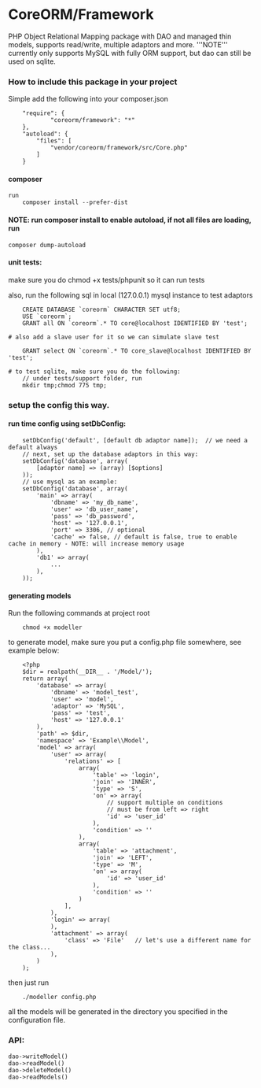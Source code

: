 CoreORM/Framework
=================

PHP Object Relational Mapping package with DAO and managed thin models, supports read/write, multiple adaptors and more.
'''NOTE''' currently only supports MySQL with fully ORM support, but dao can still be used on sqlite.

### How to include this package in your project
Simple add the following into your composer.json

```
    "require": {
            "coreorm/framework": "*"
    },
    "autoload": {
        "files": [
            "vendor/coreorm/framework/src/Core.php"
        ]
    }
```


#### composer

```
run
    composer install --prefer-dist
```


#### NOTE: run composer install to enable autoload, if not all files are loading, run
    composer dump-autoload

#### unit tests:
make sure you do
    chmod +x tests/phpunit so it can run tests

also, run the following sql in local (127.0.0.1) mysql instance to test adaptors

```
    CREATE DATABASE `coreorm` CHARACTER SET utf8;
    USE `coreorm`;
    GRANT all ON `coreorm`.* TO core@localhost IDENTIFIED BY 'test';

# also add a slave user for it so we can simulate slave test

    GRANT select ON `coreorm`.* TO core_slave@localhost IDENTIFIED BY 'test';

# to test sqlite, make sure you do the following:
    // under tests/support folder, run
    mkdir tmp;chmod 775 tmp;
```

### setup the config this way.
#### run time config using setDbConfig:

```
    setDbConfig('default', [default db adaptor name]);  // we need a default always
    // next, set up the database adaptors in this way:
    setDbConfig('database', array(
        [adaptor name] => (array) [$options]
    ));
    // use mysql as an example:
    setDbConfig('database', array(
        'main' => array(
            'dbname' => 'my_db_name',
            'user' => 'db_user_name',
            'pass' => 'db_password',
            'host' => '127.0.0.1',
            'port' => 3306, // optional
            'cache' => false, // default is false, true to enable cache in memory - NOTE: will increase memory usage
        ),
        'db1' => array(
            ...
        ),
    ));
```

#### generating models
Run the following commands at project root

```
    chmod +x modeller
```

to generate model, make sure you put a config.php file somewhere, see example below:

```
    <?php
    $dir = realpath(__DIR__ . '/Model/');
    return array(
        'database' => array(
            'dbname' => 'model_test',
            'user' => 'model',
            'adaptor' => 'MySQL',
            'pass' => 'test',
            'host' => '127.0.0.1'
        ),
        'path' => $dir,
        'namespace' => 'Example\\Model',
        'model' => array(
            'user' => array(
                'relations' => [
                    array(
                        'table' => 'login',
                        'join' => 'INNER',
                        'type' => 'S',
                        'on' => array(
                            // support multiple on conditions
                            // must be from left => right
                            'id' => 'user_id'
                        ),
                        'condition' => ''
                    ),
                    array(
                        'table' => 'attachment',
                        'join' => 'LEFT',
                        'type' => 'M',
                        'on' => array(
                            'id' => 'user_id'
                        ),
                        'condition' => ''
                    )
                ],
            ),
            'login' => array(
            ),
            'attachment' => array(
                'class' => 'File'   // let's use a different name for the class...
            ),
        )
    );
```

then just run

```
    ./modeller config.php
```

all the models will be generated in the directory you specified in the configuration file.


### API:
    dao->writeModel()
    dao->readModel()
    dao->deleteModel()
    dao->readModels()